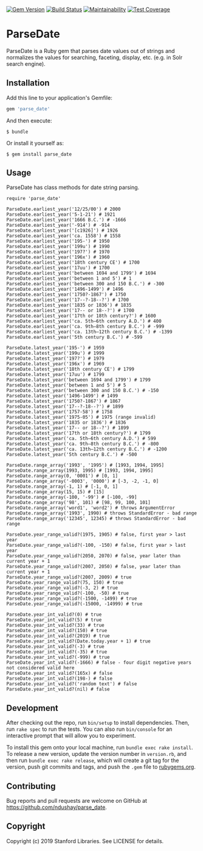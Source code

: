 [![Gem Version](https://badge.fury.io/rb/parse_date.svg)](https://badge.fury.io/rb/parse_date)
[![Build Status](https://travis-ci.org/sul-dlss/parse_date.svg?branch=master)](https://travis-ci.org/sul-dlss/parse_date)
[![Maintainability](https://api.codeclimate.com/v1/badges/2d006b4ccb3100434f4a/maintainability)](https://codeclimate.com/github/sul-dlss/parse_date/maintainability)
[![Test Coverage](https://api.codeclimate.com/v1/badges/2d006b4ccb3100434f4a/test_coverage)](https://codeclimate.com/github/sul-dlss/parse_date/test_coverage)

# ParseDate

ParseDate is a Ruby gem that parses date values out of strings and normalizes the values for searching, faceting, display, etc. (e.g. in Solr search engine).

## Installation

Add this line to your application's Gemfile:

```ruby
gem 'parse_date'
```

And then execute:

    $ bundle

Or install it yourself as:

    $ gem install parse_date

## Usage

ParseDate has class methods for date string parsing.

```
require 'parse_date'

ParseDate.earliest_year('12/25/00') # 2000
ParseDate.earliest_year('5-1-21') # 1921
ParseDate.earliest_year('1666 B.C.') # -1666
ParseDate.earliest_year('-914') # -914
ParseDate.earliest_year('[c1926]') # 1926
ParseDate.earliest_year('ca. 1558') # 1558
ParseDate.earliest_year('195-') # 1950
ParseDate.earliest_year('199u') # 1990
ParseDate.earliest_year('197?') # 1970
ParseDate.earliest_year('196x') # 1960
ParseDate.earliest_year('18th century CE') # 1700
ParseDate.earliest_year('17uu') # 1700
ParseDate.earliest_year('between 1694 and 1799') # 1694
ParseDate.earliest_year('between 1 and 5') # 1
ParseDate.earliest_year('between 300 and 150 B.C.') # -300
ParseDate.earliest_year('1496-1499') # 1496
ParseDate.earliest_year('1750?-1867') # 1750
ParseDate.earliest_year('17--?-18--?') # 1700
ParseDate.earliest_year('1835 or 1836') # 1835
ParseDate.earliest_year('17-- or 18--?') # 1700
ParseDate.earliest_year('17th or 18th century?') # 1600
ParseDate.earliest_year('ca. 5th–6th century A.D.') # 400
ParseDate.earliest_year('ca. 9th–8th century B.C.') # -999
ParseDate.earliest_year('ca. 13th–12th century B.C.') # -1399
ParseDate.earliest_year('5th century B.C.') # -599

ParseDate.latest_year('195-') # 1959
ParseDate.latest_year('199u') # 1999
ParseDate.latest_year('197?') # 1979
ParseDate.latest_year('196x') # 1969
ParseDate.latest_year('18th century CE') # 1799
ParseDate.latest_year('17uu') # 1799
ParseDate.latest_year('between 1694 and 1799') # 1799
ParseDate.latest_year('between 1 and 5') # 5
ParseDate.latest_year('between 300 and 150 B.C.') # -150
ParseDate.latest_year('1496-1499') # 1499
ParseDate.latest_year('1750?-1867') # 1867
ParseDate.latest_year('17--?-18--?') # 1899
ParseDate.latest_year('1757-58') # 1758
ParseDate.latest_year('1975-05') # 1975 (range invalid)
ParseDate.latest_year('1835 or 1836') # 1836
ParseDate.latest_year('17-- or 18--?') # 1899
ParseDate.latest_year('17th or 18th century?') # 1799
ParseDate.latest_year('ca. 5th–6th century A.D.') # 599
ParseDate.latest_year('ca. 9th–8th century B.C.') # -800
ParseDate.latest_year('ca. 13th–12th century B.C.') # -1200
ParseDate.latest_year('5th century B.C.') # -500

ParseDate.range_array('1993', '1995') # [1993, 1994, 1995]
ParseDate.range_array(1993, 1995) # [1993, 1994, 1995]
ParseDate.range_array(0, '0001') # [0, 1]
ParseDate.range_array('-0003', '0000') # [-3, -2, -1, 0]
ParseDate.range_array(-1, 1) # [-1, 0, 1]
ParseDate.range_array(15, 15) # [15]
ParseDate.range_array(-100, '-99') # [-100, -99]
ParseDate.range_array('98', 101) # [98, 99, 100, 101]
ParseDate.range_array('word1', 'word2') # throws ArgumentError
ParseDate.range_array('1993', 1990) # throws StandardError - bad range
ParseDate.range_array('12345', 12345) # throws StandardError - bad range

ParseDate.year_range_valid?(1975, 1905) # false, first year > last year
ParseDate.year_range_valid?(-100, -150) # false, first year > last year
ParseDate.year_range_valid?(2050, 2070) # false, year later than current year + 1
ParseDate.year_range_valid?(2007, 2050) # false, year later than current year + 1
ParseDate.year_range_valid?(2007, 2009) # true
ParseDate.year_range_valid?(75, 150) # true
ParseDate.year_range_valid?(-3, 2) # true
ParseDate.year_range_valid?(-100, -50) # true
ParseDate.year_range_valid?(-1500, -1499) # true
ParseDate.year_range_valid?(-15000, -14999) # true

ParseDate.year_int_valid?(0) # true
ParseDate.year_int_valid?(5) # true
ParseDate.year_int_valid?(33) # true
ParseDate.year_int_valid?(150) # true
ParseDate.year_int_valid?(2019) # true
ParseDate.year_int_valid?(Date.today.year + 1) # true
ParseDate.year_int_valid?(-3) # true
ParseDate.year_int_valid?(-35) # true
ParseDate.year_int_valid?(-999) # true
ParseDate.year_int_valid?(-1666) # false - four digit negative years not considered valid here
ParseDate.year_int_valid?(165x) # false
ParseDate.year_int_valid?(198-) # false
ParseDate.year_int_valid?('random text') # false
ParseDate.year_int_valid?(nil) # false
```

## Development

After checking out the repo, run `bin/setup` to install dependencies. Then, run `rake spec` to run the tests. You can also run `bin/console` for an interactive prompt that will allow you to experiment.

To install this gem onto your local machine, run `bundle exec rake install`. To release a new version, update the version number in `version.rb`, and then run `bundle exec rake release`, which will create a git tag for the version, push git commits and tags, and push the `.gem` file to [rubygems.org](https://rubygems.org).

## Contributing

Bug reports and pull requests are welcome on GitHub at https://github.com/ndushay/parse_date.

## Copyright

Copyright (c) 2019 Stanford Libraries. See LICENSE for details.
